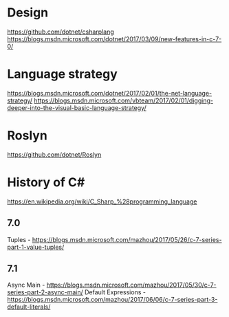 # Design
https://github.com/dotnet/csharplang
https://blogs.msdn.microsoft.com/dotnet/2017/03/09/new-features-in-c-7-0/

# Language strategy
https://blogs.msdn.microsoft.com/dotnet/2017/02/01/the-net-language-strategy/
https://blogs.msdn.microsoft.com/vbteam/2017/02/01/digging-deeper-into-the-visual-basic-language-strategy/

# Roslyn
https://github.com/dotnet/Roslyn

# History of C#
https://en.wikipedia.org/wiki/C_Sharp_%28programming_language 

## 7.0
Tuples - https://blogs.msdn.microsoft.com/mazhou/2017/05/26/c-7-series-part-1-value-tuples/

## 7.1
Async Main - https://blogs.msdn.microsoft.com/mazhou/2017/05/30/c-7-series-part-2-async-main/
Default Expressions - https://blogs.msdn.microsoft.com/mazhou/2017/06/06/c-7-series-part-3-default-literals/
